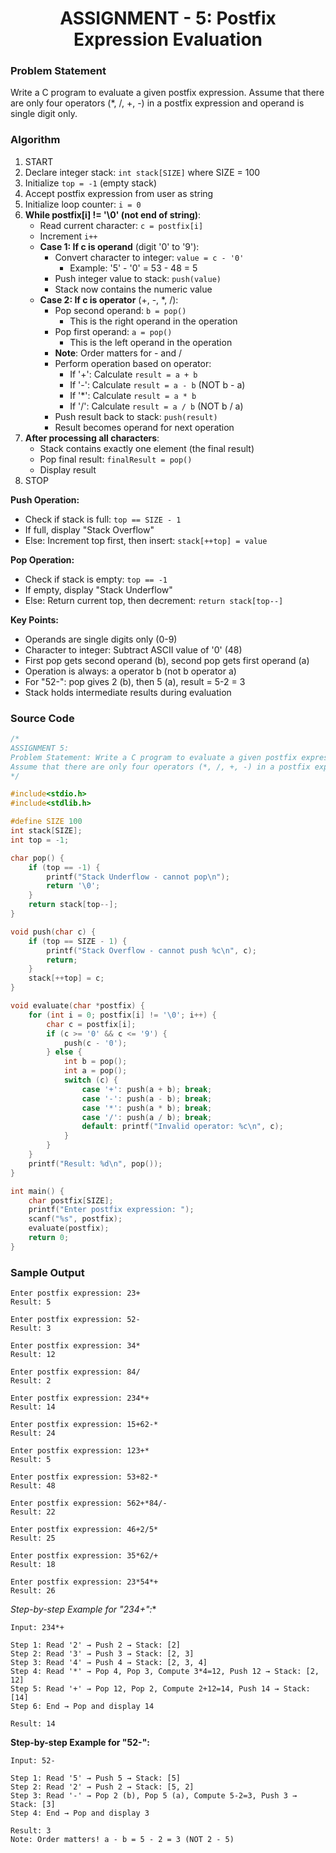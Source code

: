 <h1 align="center">ASSIGNMENT - 5: Postfix Expression Evaluation</h1>

### Problem Statement
Write a C program to evaluate a given postfix expression.
Assume that there are only four operators (*, /, +, -) in a postfix expression and operand is single digit only.

### Algorithm

1. START
2. Declare integer stack: `int stack[SIZE]` where SIZE = 100
3. Initialize `top = -1` (empty stack)
4. Accept postfix expression from user as string
5. Initialize loop counter: `i = 0`
6. **While postfix[i] != '\0' (not end of string)**:
   - Read current character: `c = postfix[i]`
   - Increment `i++`
   - **Case 1: If c is operand** (digit '0' to '9'):
     * Convert character to integer: `value = c - '0'`
       - Example: '5' - '0' = 53 - 48 = 5
     * Push integer value to stack: `push(value)`
     * Stack now contains the numeric value
   - **Case 2: If c is operator** (+, -, *, /):
     * Pop second operand: `b = pop()`
       - This is the right operand in the operation
     * Pop first operand: `a = pop()`
       - This is the left operand in the operation
     * **Note**: Order matters for - and /
     * Perform operation based on operator:
       - If '+': Calculate `result = a + b`
       - If '-': Calculate `result = a - b` (NOT b - a)
       - If '*': Calculate `result = a * b`
       - If '/': Calculate `result = a / b` (NOT b / a)
     * Push result back to stack: `push(result)`
     * Result becomes operand for next operation
7. **After processing all characters**:
   - Stack contains exactly one element (the final result)
   - Pop final result: `finalResult = pop()`
   - Display result
8. STOP

**Push Operation:**
- Check if stack is full: `top == SIZE - 1`
- If full, display "Stack Overflow"
- Else: Increment top first, then insert: `stack[++top] = value`

**Pop Operation:**
- Check if stack is empty: `top == -1`
- If empty, display "Stack Underflow"
- Else: Return current top, then decrement: `return stack[top--]`

**Key Points:**
- Operands are single digits only (0-9)
- Character to integer: Subtract ASCII value of '0' (48)
- First pop gets second operand (b), second pop gets first operand (a)
- Operation is always: a operator b (not b operator a)
- For "52-": pop gives 2 (b), then 5 (a), result = 5-2 = 3
- Stack holds intermediate results during evaluation

### Source Code

```c
/*
ASSIGNMENT 5:
Problem Statement: Write a C program to evaluate a given postfix expression.
Assume that there are only four operators (*, /, +, -) in a postfix expression and operand is single digit only.
*/

#include<stdio.h>
#include<stdlib.h>

#define SIZE 100
int stack[SIZE];
int top = -1;

char pop() {
    if (top == -1) {
        printf("Stack Underflow - cannot pop\n");
        return '\0';
    }
    return stack[top--];
}

void push(char c) {
    if (top == SIZE - 1) {
        printf("Stack Overflow - cannot push %c\n", c);
        return;
    }
    stack[++top] = c;
}

void evaluate(char *postfix) {
    for (int i = 0; postfix[i] != '\0'; i++) {
        char c = postfix[i];
        if (c >= '0' && c <= '9') {
            push(c - '0'); 
        } else {
            int b = pop();
            int a = pop();
            switch (c) {
                case '+': push(a + b); break;
                case '-': push(a - b); break;
                case '*': push(a * b); break;
                case '/': push(a / b); break;
                default: printf("Invalid operator: %c\n", c);
            }
        }
    }
    printf("Result: %d\n", pop());
}

int main() {
    char postfix[SIZE];
    printf("Enter postfix expression: ");
    scanf("%s", postfix);
    evaluate(postfix);
    return 0;
}
```

### Sample Output

```
Enter postfix expression: 23+
Result: 5

Enter postfix expression: 52-
Result: 3

Enter postfix expression: 34*
Result: 12

Enter postfix expression: 84/
Result: 2

Enter postfix expression: 234*+
Result: 14

Enter postfix expression: 15+62-*
Result: 24

Enter postfix expression: 123+*
Result: 5

Enter postfix expression: 53+82-*
Result: 48

Enter postfix expression: 562+*84/-
Result: 22

Enter postfix expression: 46+2/5*
Result: 25

Enter postfix expression: 35*62/+
Result: 18

Enter postfix expression: 23*54*+
Result: 26
```

**Step-by-step Example for "234*+":**
```
Input: 234*+

Step 1: Read '2' → Push 2 → Stack: [2]
Step 2: Read '3' → Push 3 → Stack: [2, 3]
Step 3: Read '4' → Push 4 → Stack: [2, 3, 4]
Step 4: Read '*' → Pop 4, Pop 3, Compute 3*4=12, Push 12 → Stack: [2, 12]
Step 5: Read '+' → Pop 12, Pop 2, Compute 2+12=14, Push 14 → Stack: [14]
Step 6: End → Pop and display 14

Result: 14
```

**Step-by-step Example for "52-":**
```
Input: 52-

Step 1: Read '5' → Push 5 → Stack: [5]
Step 2: Read '2' → Push 2 → Stack: [5, 2]
Step 3: Read '-' → Pop 2 (b), Pop 5 (a), Compute 5-2=3, Push 3 → Stack: [3]
Step 4: End → Pop and display 3

Result: 3
Note: Order matters! a - b = 5 - 2 = 3 (NOT 2 - 5)
```
